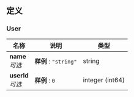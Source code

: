 
<a name="definitions"></a>
## 定义

<a name="user"></a>
### User

|名称|说明|类型|
|---|---|---|
|**name**  <br>*可选*|**样例** : `"string"`|string|
|**userId**  <br>*可选*|**样例** : `0`|integer (int64)|



